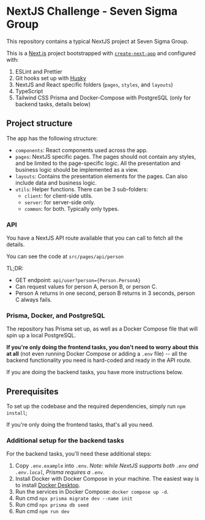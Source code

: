 # NextJS Challenge - Seven Sigma Group

This repository contains a typical NextJS project at Seven Sigma Group.

This is a [Next.js](https://nextjs.org/) project bootstrapped with [`create-next-app`](https://github.com/vercel/next.js/tree/canary/packages/create-next-app) and configured with:

1. ESLint and Prettier
2. Git hooks set up with [Husky](https://typicode.github.io/husky/)
3. NextJS and React specific folders (`pages`, `styles`, and `layouts`)
4. TypeScript
5. Tailwind CSS
Prisma and Docker-Compose with PostgreSQL (only for backend tasks, details below)

## Project structure

The app has the following structure:

- `components`: React components used across the app.
- `pages`: NextJS specific pages. The pages should not contain any styles, and be limited to the page-specific logic.
  All the presentation and business logic should be implemented as a view.
- `layouts`: Contains the presentation elements for the pages. Can also include data and business logic.
- `utils`: Helper functions. There can be 3 sub-folders:
  - `client`: for client-side utils.
  - `server`: for server-side only.
  - `common`: for both. Typically only types.

### API

You have a NextJS API route available that you can call to fetch all the details.

You can see the code at `src/pages/api/person`

TL;DR:
- GET endpoint: `api/user?person={Person.PersonA}`
- Can request values for person A, person B, or person C.
- Person A returns in one second, person B returns in 3 seconds, person C always fails.

### Prisma, Docker, and PostgreSQL

The repository has Prisma set up, as well as a Docker Compose file that will spin up a
local PostgreSQL.

**If you're only doing the frontend tasks, you don't need to worry about this at all** (not even
running Docker Compose or adding a `.env` file) -- all the backend functionality you need is
hard-coded and ready in the API route.

If you are doing the backend tasks, you have more instructions below.


## Prerequisites

To set up the codebase and the required dependencies, simply run `npm install`;

If you're only doing the frontend tasks, that's all you need.

### Additional setup for the backend tasks
For the backend tasks, you'll need these additional steps:

1. Copy `.env.example` into `.env`. _Note: while NextJS supports both `.env` and `.env.local`, Prisma requires a `.env`_.
2. Install Docker with Docker Compose in your machine. The easiest way is to install [Docker Desktop](https://www.docker.com/products/docker-desktop/).
3. Run the services in Docker Compose: `docker compose up -d`.
4. Run cmd `npx prisma migrate dev --name init`
5. Run cmd `npx prisma db seed`
6. Run cmd `npm run dev`
